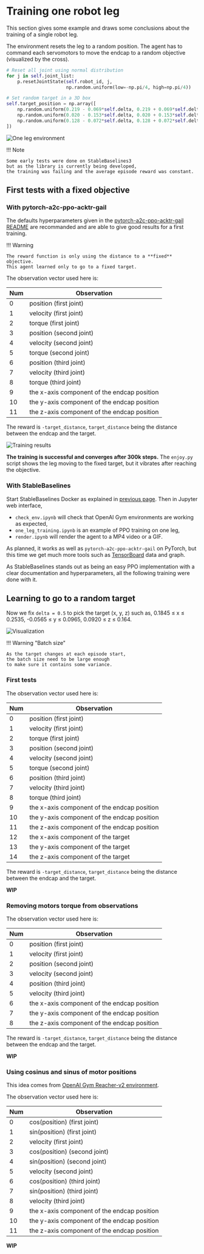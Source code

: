 # Training one robot leg

This section gives some example and draws some conclusions about
the training of a single robot leg.

The environment resets the leg to a random position.
The agent has to command each servomotors
to move the endcap to a random objective (visualized by the cross).

```Python
# Reset all joint using normal distribution
for j in self.joint_list:
    p.resetJointState(self.robot_id, j,
                      np.random.uniform(low=-np.pi/4, high=np.pi/4))

# Set random target in a 3D box
self.target_position = np.array([
    np.random.uniform(0.219 - 0.069*self.delta, 0.219 + 0.069*self.delta),
    np.random.uniform(0.020 - 0.153*self.delta, 0.020 + 0.153*self.delta),
    np.random.uniform(0.128 - 0.072*self.delta, 0.128 + 0.072*self.delta),
])
```

![One leg environment](img/one_leg_env.png)

!!! Note

    Some early tests were done on StableBaselines3
    but as the library is currently being developed,
    the training was failing and the average episode reward was constant.

## First tests with a fixed objective

### With pytorch-a2c-ppo-acktr-gail

The defaults hyperparameters given in the
[pytorch-a2c-ppo-acktr-gail README](https://github.com/ikostrikov/pytorch-a2c-ppo-acktr-gail/blob/master/README.md)
are recommanded and are able to give good results for a first training.

!!! Warning

    The reward function is only using the distance to a **fixed** objective.
    This agent learned only to go to a fixed target.

The observation vector used here is:

| Num | Observation                                 |
| --- | ------------------------------------------- |
| 0   | position (first joint)                      |
| 1   | velocity (first joint)                      |
| 2   | torque (first joint)                        |
| 3   | position (second joint)                     |
| 4   | velocity (second joint)                     |
| 5   | torque (second joint)                       |
| 6   | position (third joint)                      |
| 7   | velocity (third joint)                      |
| 8   | torque (third joint)                        |
| 9   | the x-axis component of the endcap position |
| 10  | the y-axis component of the endcap position |
| 11  | the z-axis component of the endcap position |

The reward is `-target_distance`,
`target_distance` being the distance between the endcap and the target.

![Training results](img/training_one_leg_pytorch-a2c-ppo-acktr-gail.png)

**The training is successful and converges after 300k steps.**
The `enjoy.py` script shows the leg moving to the fixed target,
but it vibrates after reaching the objective.

### With StableBaselines

Start StableBaselines Docker as explained in [previous page](implementations_ppo.md).
Then in Jupyter web interface,

-   `check_env.ipynb` will check that OpenAI Gym environments are working as expected,
-   `one_leg_training.ipynb` is an example of PPO training on one leg,
-   `render.ipynb` will render the agent to a MP4 video or a GIF.

As planned, it works as well as `pytorch-a2c-ppo-acktr-gail` on PyTorch,
but this time we get much more tools such as
[TensorBoard](https://www.tensorflow.org/tensorboard) data and graph.

As StableBaselines stands out as being an easy PPO implementation
with a clear documentation and hyperparameters,
all the following training were done with it.

## Learning to go to a random target

Now we fix `delta = 0.5` to pick the target (x, y, z) such as,
0.1845 ≤ x ≤ 0.2535,
-0.0565 ≤ y ≤ 0.0965,
0.0920 ≤ z ≤ 0.164.

![Visualization](img/onde_leg_env_delta05.png)

!!! Warning "Batch size"

    As the target changes at each episode start,
    the batch size need to be large enough
    to make sure it contains some variance.

### First tests

The observation vector used here is:

| Num | Observation                                 |
| --- | ------------------------------------------- |
| 0   | position (first joint)                      |
| 1   | velocity (first joint)                      |
| 2   | torque (first joint)                        |
| 3   | position (second joint)                     |
| 4   | velocity (second joint)                     |
| 5   | torque (second joint)                       |
| 6   | position (third joint)                      |
| 7   | velocity (third joint)                      |
| 8   | torque (third joint)                        |
| 9   | the x-axis component of the endcap position |
| 10  | the y-axis component of the endcap position |
| 11  | the z-axis component of the endcap position |
| 12  | the x-axis component of the target          |
| 13  | the y-axis component of the target          |
| 14  | the z-axis component of the target          |

The reward is `-target_distance`,
`target_distance` being the distance between the endcap and the target.

**WIP**

### Removing motors torque from observations

The observation vector used here is:

| Num | Observation                                 |
| --- | ------------------------------------------- |
| 0   | position (first joint)                      |
| 1   | velocity (first joint)                      |
| 2   | position (second joint)                     |
| 3   | velocity (second joint)                     |
| 4   | position (third joint)                      |
| 5   | velocity (third joint)                      |
| 6   | the x-axis component of the endcap position |
| 7   | the y-axis component of the endcap position |
| 8   | the z-axis component of the endcap position |

The reward is `-target_distance`,
`target_distance` being the distance between the endcap and the target.

**WIP**

### Using cosinus and sinus of motor positions

This idea comes from [OpenAI Gym Reacher-v2 environment](https://github.com/openai/gym/wiki/Reacher-v2).

The observation vector used here is:

| Num | Observation                                 |
| --- | ------------------------------------------- |
| 0   | cos(position) (first joint)                 |
| 1   | sin(position) (first joint)                 |
| 2   | velocity (first joint)                      |
| 3   | cos(position) (second joint)                |
| 4   | sin(position) (second joint)                |
| 5   | velocity (second joint)                     |
| 6   | cos(position) (third joint)                 |
| 7   | sin(position) (third joint)                 |
| 8   | velocity (third joint)                      |
| 9   | the x-axis component of the endcap position |
| 10  | the y-axis component of the endcap position |
| 11  | the z-axis component of the endcap position |

**WIP**
